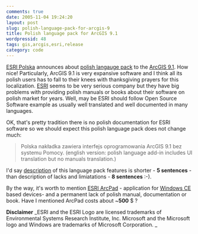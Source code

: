 ```yaml
---
comments: true
date: 2005-11-04 19:24:20
layout: post
slug: polish-language-pack-for-arcgis-9
title: Polish language pack for ArcGIS 9.1
wordpressid: 48
tags: gis,arcgis,esri,release
category: code
---
```


[ESRI Polska](http://www.esripolska.com.pl) announces about [polish langauge pack](http://www.esripolska.com.pl/index.php?option=com_content&task=view&id=329&Itemid=1) to the [ArcGIS 9.1](http://www.esri.com/software/arcgis/). How nice! Particularly, ArcGIS 9.1 is very expansive software and I think all its polish users has to fall to their knees with thanksgiving prayers for this localization. [ESRI](http://www.esri.com) seems to be very serious company but they have big problems with providing polish manuals or books about their software on polish market for years. Well, may be ESRI should follow Open Source Software example as usually well translated and well documented in many languages.

OK, that's pretty tradition there is no polish documentation for ESRI software so we should expect this polish language pack does not change much:

> Polska nakładka zawiera interfejs oprogramowania ArcGIS 9.1 bez systemu Pomocy.
> (english version: polish language add-in includes UI translation but no manuals translation.)

I'd say [description](http://www.esripolska.com.pl/index.php?option=com_content&task=view&id=329&Itemid=1) of this language pack features is shorter - **5 sentences** - than description of lacks and limiatations - **8  sentences** :-).

By the way, it's worth to mention [ESRI ArcPad](http://www.esri.com/software/arcgis/arcpad/) - application for [Windows CE](http://www.microsoft.com/windowsmobile/default.mspx) based devices- and a permanent lack of polish manual, documentation or book. Have I mentioned ArcPad costs about ~**500** $ ?

**Disclaimer**
_ESRI and the ESRI Logo are licensed trademarks of Environmental Systems Research Institute, Inc.
Microsoft and the Microsoft logo and Windows are trademarks of Microsoft Corporation. _
